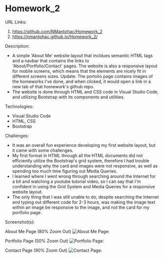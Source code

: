 # Homework_2

URL Links:
  1) https://github.com/NMantohac/Homework_2
  2) https://nmantohac.github.io/Homework_2/
  
Description:
  - A simple 'About Me' website layout that incldues semantic HTML tags and a navbar that contains the links to   
    'About/Portfolio/Contact' pages. The website is also a responsive layout for mobile screens, which means that the elements are
    nicely fit in different screens sizes. Update: The portolio page contains images of the homeworks I've done, and when clicked, it 
    would open a link in a new tab of that homework's github repo.
  - The website is done through HTML and CSS code in Visual Studio Code, and utilizing Bootstrap with its components and utilities.
  
 Technologies:
  - Visual Studio Code
  - HTML, CSS
  - Bootstrap
  
  Challenges:
  - It was an overall fun experience developing my first website layout, but it came with some challenges.
  - My first format in HTML through all the HTML documents did not efficiently utilize the Bootstrap's grid system, therefore I had 
    trouble understanding why the card and images were not responsive, as well as spending too much time figuring out Media Queries.
  - I learned where I went wrong through searching around the Internet for a bit and watching a youtube tutorial video, so I can say
    that I'm confident in using the Grid System and Media Queries for a responsive website layout.
  - The only thing that I was still unable to do, despite searching the Internet and typing out different code for 2-3 hours, was making     the image text within an image be responsive to the image, and not the card for my portfolio page.
      
  Screenshot(s):
  
  About Me Page (80% Zoom Out)
  ![About Me Page:](https://puu.sh/FssRV/05cbb4bf96.png)
  
  Portfolio Page (50% Zoom Out)
  ![Portfolio Page:](https://puu.sh/FxfaE/f3d326e56e.png)
  
  Contact Page (90% Zoom Out)
  ![Contact Page:](https://puu.sh/FssTC/a233bc3f8f.png)
  
